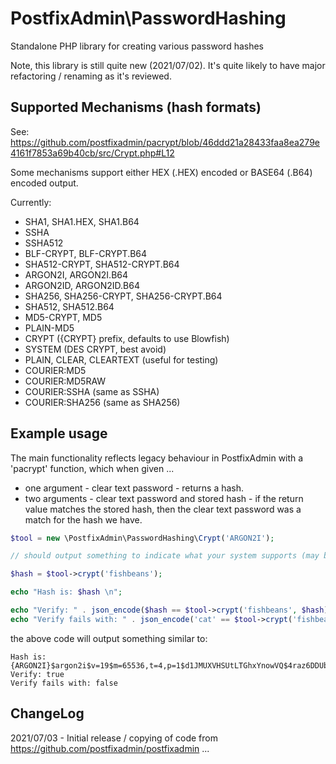 # PostfixAdmin\PasswordHashing

Standalone PHP library for creating various password hashes

Note, this library is still quite new (2021/07/02). It's quite likely to have major refactoring / renaming as it's reviewed.


## Supported Mechanisms (hash formats)

See: https://github.com/postfixadmin/pacrypt/blob/46ddd21a28433faa8ea279e4161f7853a69b40cb/src/Crypt.php#L12

Some mechanisms support either HEX (.HEX)  encoded or BASE64 (.B64) encoded output.

Currently:

 * SHA1, SHA1.HEX, SHA1.B64
 * SSHA
 * SSHA512
 * BLF-CRYPT, BLF-CRYPT.B64
 * SHA512-CRYPT, SHA512-CRYPT.B64
 * ARGON2I, ARGON2I.B64
 * ARGON2ID, ARGON2ID.B64
 * SHA256, SHA256-CRYPT, SHA256-CRYPT.B64
 * SHA512, SHA512.B64
 * MD5-CRYPT, MD5
 * PLAIN-MD5
 * CRYPT ({CRYPT} prefix, defaults to use Blowfish)
 * SYSTEM (DES CRYPT, best avoid)
 * PLAIN, CLEAR, CLEARTEXT (useful for testing)
 * COURIER:MD5
 * COURIER:MD5RAW
 * COURIER:SSHA (same as SSHA)
 * COURIER:SHA256 (same as SHA256)

## Example usage

The main functionality reflects legacy behaviour in PostfixAdmin with a 'pacrypt' function, which when given ...

 * one argument - clear text password - returns a hash.
 * two arguments - clear text password and stored hash - if the return value matches the stored hash, then the clear text password was a match for the hash we have.

```PHP
$tool = new \PostfixAdmin\PasswordHashing\Crypt('ARGON2I');

// should output something to indicate what your system supports (may be dependent on PHP variant, PHP modules etc)

$hash = $tool->crypt('fishbeans');

echo "Hash is: $hash \n";

echo "Verify: " . json_encode($hash == $tool->crypt('fishbeans', $hash)) . "\n";
echo "Verify fails with: " . json_encode('cat' == $tool->crypt('fishbeans', $hash)) . "\n";

```

the above code will output something similar to:

```text
Hash is: {ARGON2I}$argon2i$v=19$m=65536,t=4,p=1$d1JMUXVHSUtLTGhxYnowVQ$4raz6DDUbtRysi+1ZTdNL3L5j4tcSYnzWxyLVDtFjKc
Verify: true
Verify fails with: false
```


## ChangeLog

2021/07/03 - Initial release / copying of code from https://github.com/postfixadmin/postfixadmin ...
